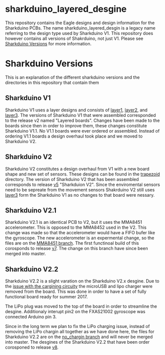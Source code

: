 # sharkduino_layered_desgine

This repository contains the Eagle designs and design information for the Sharkduino PCBs. The name sharkduino_layered_desgin is a legacy name referring to the design type used by Sharkduino V1. This repository does however contains all versions of Shakrduino, not just V1. Please see [Sharkduino Versions](#sharkduino-versions) for more information.

# Sharkduino Versions

This is an explanation of the different sharkduino versions and the directories in this repository that contain them

## Sharkduino V1

Sharkduino V1 uses a layer designs and consists of [layer1](layer1/), [layer2](layer2/), and [layer3](layer3/). The versions of Sharkduino V1 that were assembled corresponded to the release v2 named "Layered boards". Changes have been made to the boards since then in order to improve them, these changes constitute Sharkduino V1.1. No V1.1 boards were ever ordered or assembled. Instead of ordering V1.1 boards a design overhaul took place and we moved to Sharkduino V2. 

## Sharkduino V2

Sharkduino V2 constitutes a design overhaul from V1 with a new board shape and new set of sensors. These designs can be found in the [trapezoid](trapezoid/) directory. The version of Sharkduino V2 that has been assembled corresponds to release [v5](https://github.com/WLaney/sharkdunio_layered_design/releases/tag/v5) "Sharkduion V2". Since the enviromental sensors need to be sepreate from the movement sensors Shakrduino V2 still uses [layer3](layer3/) form the Sharkduino V1 as no changes to that board were nessary.

## Sharkduino V2.1

Sharkduino V2.1 is an identical PCB to V2, but it uses the MMA8451 accelerometer. This is opposed to the MMA8452 used in the V2. This change was made so that the accelerometer would have a FIFO bufer like the gyroscope. The new accelerometer is an expermental change, so the files are on the [MMA8451 branch](https://github.com/WLaney/sharkdunio_layered_design/tree/mma8451). The first functinoal build of this corosponds to release [v7](https://github.com/WLaney/sharkdunio_layered_design/releases/tag/v7). The change on this branch have since been merged into master.


## Sharkduino V2.2

Sharkduino V2.2 is a slight varation on the Sharkduino V2.x desgine. Due to the [issue with the cargining circuity](https://github.com/WLaney/sharkdunio_layered_design/issues/1) the microUSB and lipo charger were removed from the board. This was done in order to have a set of fully functional board ready for summer 2017. 

The LiPo plug was moved to the top of the board in order to streamline the desgine. Additionaly interupt pin2 on the FXAS21002 gyroscope was connected Arduino pin 3. 

Since in the long term we plan to fix the LiPo charging issue, instead of removing the LiPo chargin all together as we have done here, the files for Sharkduino V2.2 are on the [no_chargin branch](https://github.com/WLaney/sharkdunio_layered_design/tree/no_charging) and will never be merged into master. The desgines of the Sharkduino V2.2 that have been order corosponed to release [v8](https://github.com/WLaney/sharkdunio_layered_design/releases/tag/v8). 
